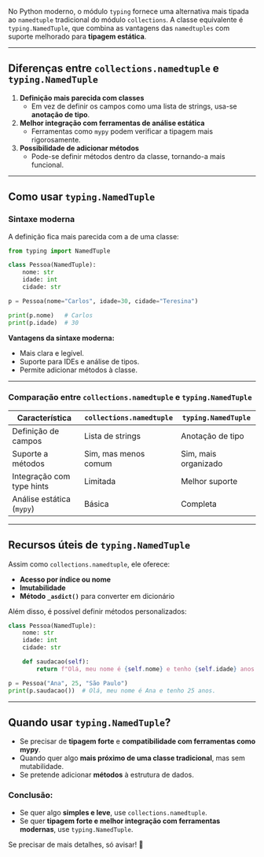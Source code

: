 No Python moderno, o módulo `typing` fornece uma alternativa mais tipada ao `namedtuple` tradicional do módulo `collections`. A classe equivalente é `typing.NamedTuple`, que combina as vantagens das `namedtuples` com suporte melhorado para **tipagem estática**.

---

## Diferenças entre `collections.namedtuple` e `typing.NamedTuple`

1. **Definição mais parecida com classes**
    - Em vez de definir os campos como uma lista de strings, usa-se **anotação de tipo**.
2. **Melhor integração com ferramentas de análise estática**
    - Ferramentas como `mypy` podem verificar a tipagem mais rigorosamente.
3. **Possibilidade de adicionar métodos**
    - Pode-se definir métodos dentro da classe, tornando-a mais funcional.

---

## Como usar `typing.NamedTuple`

### Sintaxe moderna

A definição fica mais parecida com a de uma classe:

```python
from typing import NamedTuple

class Pessoa(NamedTuple):
    nome: str
    idade: int
    cidade: str

p = Pessoa(nome="Carlos", idade=30, cidade="Teresina")

print(p.nome)   # Carlos
print(p.idade)  # 30
```

**Vantagens da sintaxe moderna:**

- Mais clara e legível.
- Suporte para IDEs e análise de tipos.
- Permite adicionar métodos à classe.

---

### Comparação entre `collections.namedtuple` e `typing.NamedTuple`

|Característica|`collections.namedtuple`|`typing.NamedTuple`|
|---|---|---|
|Definição de campos|Lista de strings|Anotação de tipo|
|Suporte a métodos|Sim, mas menos comum|Sim, mais organizado|
|Integração com type hints|Limitada|Melhor suporte|
|Análise estática (`mypy`)|Básica|Completa|

---

## Recursos úteis de `typing.NamedTuple`

Assim como `collections.namedtuple`, ele oferece:

- **Acesso por índice ou nome**
- **Imutabilidade**
- **Método `_asdict()`** para converter em dicionário

Além disso, é possível definir métodos personalizados:

```python
class Pessoa(NamedTuple):
    nome: str
    idade: int
    cidade: str

    def saudacao(self):
        return f"Olá, meu nome é {self.nome} e tenho {self.idade} anos."

p = Pessoa("Ana", 25, "São Paulo")
print(p.saudacao())  # Olá, meu nome é Ana e tenho 25 anos.
```

---

## Quando usar `typing.NamedTuple`?

- Se precisar de **tipagem forte** e **compatibilidade com ferramentas como mypy**.
- Quando quer algo **mais próximo de uma classe tradicional**, mas sem mutabilidade.
- Se pretende adicionar **métodos** à estrutura de dados.

### Conclusão:

- Se quer algo **simples e leve**, use `collections.namedtuple`.
- Se quer **tipagem forte e melhor integração com ferramentas modernas**, use `typing.NamedTuple`.

Se precisar de mais detalhes, só avisar! 🚀